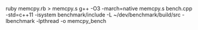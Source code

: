 ruby memcpy.rb > memcpy.s
g++ -O3 -march=native memcpy.s bench.cpp -std=c++11 -isystem benchmark/include   -L ~/dev/benchmark/build/src -lbenchmark -lpthread -o memcpy_bench